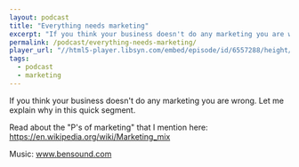 ```yaml
---
layout: podcast
title: "Everything needs marketing"
excerpt: "If you think your business doesn't do any marketing you are wrong. Let me explain why in this quick segment."
permalink: /podcast/everything-needs-marketing/
player_url: "//html5-player.libsyn.com/embed/episode/id/6557288/height/90/theme/custom/autoplay/no/autonext/no/thumbnail/yes/preload/no/no_addthis/no/direction/backward/render-playlist/no/custom-color/87A93A/"
tags:
  - podcast
  - marketing
---
```


If you think your business doesn't do any marketing you are wrong. Let me explain why in this quick segment.

Read about the "P's of marketing" that I mention here: https://en.wikipedia.org/wiki/Marketing_mix

Music: www.bensound.com